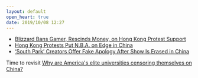 ```yaml
---
layout: default
open_heart: true
date: 2019/10/08 12:27
---
```


- [Blizzard Bans Gamer, Rescinds Money, on Hong Kong Protest Support](https://www.bloomberg.com/news/articles/2019-10-08/blizzard-bans-gamer-rescinds-money-on-hong-kong-protest-support)
- [Hong Kong Protests Put N.B.A. on Edge in China](https://www.nytimes.com/2019/10/07/sports/basketball/nba-china-hong-kong.html)
- [‘South Park’ Creators Offer Fake Apology After Show Is Erased in China](https://www.nytimes.com/2019/10/08/arts/television/south-park-china.html)

Time to revisit [Why are America's elite universities censoring themselves on China?](https://newrepublic.com/article/150476/american-elite-universities-selfcensorship-china)
